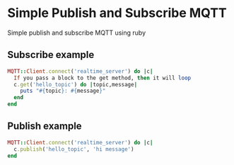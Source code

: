 # Simple Publish and Subscribe MQTT
Simple publish and subscribe MQTT using ruby 


## Subscribe example

```ruby
MQTT::Client.connect('realtime_server') do |c|
  If you pass a block to the get method, then it will loop
  c.get('hello_topic') do |topic,message|
    puts "#{topic}: #{message}"
  end
end
```

## Publish example
```ruby
MQTT::Client.connect('realtime_server') do |c|
  c.publish('hello_topic', 'hi message')
end
```
